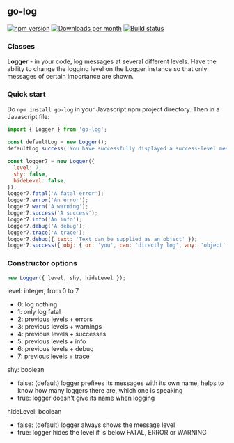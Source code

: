## go-log

[![npm version](https:badge.fury.io/js/go-log.svg)](https:badge.fury.io/js/go-log)
[![Downloads per month](https://img.shields.io/npm/dy/go-log.svg?maxAge=31536000)](https://github.com/davidryan59/go-log)
[![Build status](https://travis-ci.org/davidryan59/go-log.svg?master)](https://travis-ci.org/davidryan59)

### Classes

**Logger** - in your code, log messages at several different levels. Have the ability to change the logging level on the Logger instance so that only messages of certain importance are shown.

### Quick start

Do `npm install go-log` in your Javascript npm project directory. Then in a Javascript file:

``` js
import { Logger } from 'go-log';

const defaultLog = new Logger();
defaultLog.success('You have successfully displayed a success-level message using go-log');

const logger7 = new Logger({
  level: 7,
  shy: false,
  hideLevel: false,
});
logger7.fatal('A fatal error');
logger7.error('An error');
logger7.warn('A warning');
logger7.success('A success');
logger7.info('An info');
logger7.debug('A debug');
logger7.trace('A trace');
logger7.debug({ text: 'Text can be supplied as an object' });
logger7.success({ obj: { or: 'you', can: 'directly log', any: 'object' } });
```

### Constructor options

``` js
new Logger({ level, shy, hideLevel });
```

level: integer, from 0 to 7
- 0: log nothing
- 1: only log fatal
- 2: previous levels + errors
- 3: previous levels + warnings
- 4: previous levels + successes
- 5: previous levels + info
- 6: previous levels + debug
- 7: previous levels + trace

shy: boolean
- false: (default) logger prefixes its messages with its own name, helps to know how many loggers there are, which one is speaking
- true:  logger doesn't give its name when logging

hideLevel: boolean
- false: (default) logger always shows the message level
- true:  logger hides the level if is below FATAL, ERROR or WARNING
